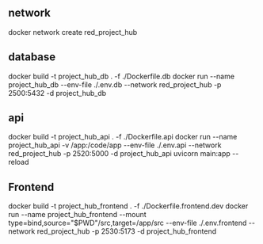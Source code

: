 ## network
docker network create red_project_hub

## database
docker build -t project_hub_db . -f ./Dockerfile.db
docker run --name project_hub_db --env-file ./.env.db --network red_project_hub -p 2500:5432 -d project_hub_db


## api
docker build -t project_hub_api . -f ./Dockerfile.api
docker run --name project_hub_api -v /app:/code/app --env-file ./.env.api --network red_project_hub -p 2520:5000 -d project_hub_api
    uvicorn main:app --reload


## Frontend
docker build -t project_hub_frontend . -f ./Dockerfile.frontend.dev
docker run --name project_hub_frontend --mount type=bind,source="$PWD"/src,target=/app/src --env-file ./.env.frontend --network red_project_hub -p 2530:5173 -d project_hub_frontend



